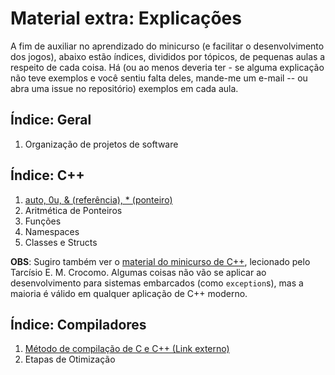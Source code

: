 Material extra: Explicações
===========================

A fim de auxiliar no aprendizado do minicurso (e facilitar o desenvolvimento
dos jogos), abaixo estão índices, divididos por tópicos, de pequenas aulas a
respeito de cada coisa. Há (ou ao menos deveria ter - se alguma explicação não
teve exemplos e você sentiu falta deles, mande-me um e-mail -- ou abra uma
issue no repositório) exemplos em cada aula.

Índice: Geral
-------------

1. Organização de projetos de software

Índice: C++
-----------

1. [auto, 0u, & (referência), \* (ponteiro)](cpp/auto.md)
2. Aritmética de Ponteiros
3. Funções
4. Namespaces
5. Classes e Structs

**OBS**: Sugiro também ver o [material do minicurso de
C++](https://gitlab.com/tarcisioe/cpp), lecionado pelo Tarcísio E. M. Crocomo.
Algumas coisas não vão se aplicar ao desenvolvimento para sistemas embarcados
(como `exception`s), mas a maioria é válido em qualquer aplicação de C++
moderno.

Índice: Compiladores
--------------------

1. [Método de compilação de C e C++ (Link externo)](https://gitlab.com/tarcisioe/cpp/blob/master/3-functions-and-namespaces/many_files.md)
2. Etapas de Otimização
